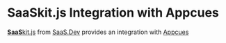 
# **SaaS**kit.js Integration with Appcues

[**SaaS**kit.js](https://saaskit.js.org) from [SaaS.Dev](https://saas.dev) provides an integration with [Appcues](https://saaskit.js.org/integrations/appcues)
